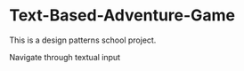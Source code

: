 # Text-Based-Adventure-Game

This is a design patterns school project.

Navigate through textual input
